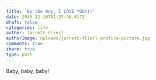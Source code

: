 ```yaml
---
title: 'By the Way, I LOVE YOU!!!'
date: 2019-12-10T01:25:46.017Z
draft: false
categories: life
author: Jarrett Flierl
authorImage: uploads/jarrett-flierl-profile-picture.jpg
comments: true
share: true
type: post
---
```

Baby, baby, baby!
